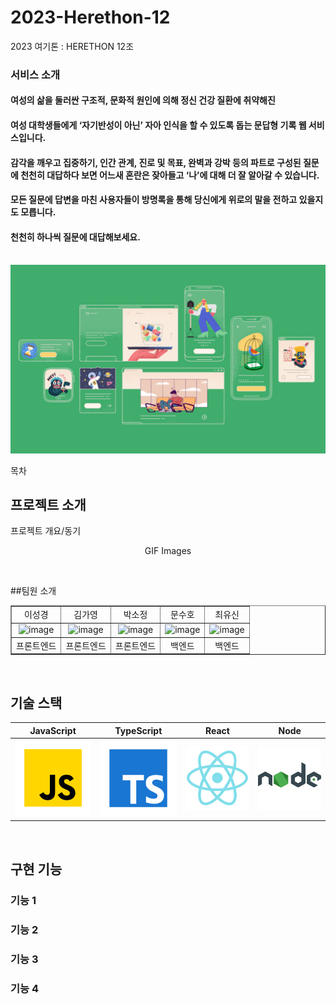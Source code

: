 # 2023-Herethon-12

2023 여기톤 : HERETHON 12조

### 서비스 소개

#### 여성의 삶을 둘러싼 구조적, 문화적 원인에 의해 정신 건강 질환에 취약해진

#### 여성 대학생들에게 ‘자기반성이 아닌’ 자아 인식을 할 수 있도록 돕는 문답형 기록 웹 서비스입니다.

#### 감각을 깨우고 집중하기, 인간 관계, 진로 및 목표, 완벽과 강박 등의 파트로 구성된 질문에 천천히 대답하다 보면 어느새 혼란은 잦아들고 ‘나’에 대해 더 잘 알아갈 수 있습니다.

#### 모든 질문에 답변을 마친 사용자들이 방명록을 통해 당신에게 위로의 말을 전하고 있을지도 모릅니다.

#### 천천히 하나씩 질문에 대답해보세요.

<p align="center">
  <br>
  <img src="./images/common/logo-sample.jpeg">
  <br>
</p>

목차

## 프로젝트 소개

<p align="justify">
프로젝트 개요/동기
</p>

<p align="center">
GIF Images
</p>

<br>

##팀원 소개

<table border="" cellspacing="0" cellpadding="0" width="100%">
  <tr width="100%">
  <td align="center">이성경</a></td>
  <td align="center">김가영</a></td>
  <td  align="center">박소정</a></td>
    <td  align="center">문수호</a></td>
    <td  align="center">최유신</a></td>
  </tr>
  <tr width="100%">
  <td  align="center"><img src="![이성경](https://github.com/2023-HERETHON/2023-Herethon-12/assets/126054466/0f4e8e55-ea3b-46dc-90eb-61666e4c2da3)
" alt="image" border="0" width = "90px"></a></td>
  <td  align="center"><img src="![김가영](https://github.com/2023-HERETHON/2023-Herethon-12/assets/126054466/62aba409-c7e8-42bf-8291-8515256f7a56)" alt="image" border="0" width = "90px"></a></td>
  <td  align="center"><img src="![박소정](https://github.com/2023-HERETHON/2023-Herethon-12/assets/126054466/0ca973e6-ec34-464c-857b-91b37a0dae1a)
" alt="image" border="0" width="90px"></a></td>
    <td  align="center"><img src="![문수호](https://github.com/2023-HERETHON/2023-Herethon-12/assets/126054466/fc57fd55-c811-41cf-a838-e00db121cf4b)
" alt="image" border="0" width="90px"></a></td>
  <td  align="center"><img src="![최유신](https://github.com/2023-HERETHON/2023-Herethon-12/assets/126054466/2f08d9c6-7f6b-4be3-a1a4-c615fbc5daf2)
" alt="image" border="0" width="90px"></a></td>
  </tr>
  <tr width="100%">
  <td  align="center">프론트엔드</td>
    <td  align="center">프론트엔드</td>
  <td  align="center">프론트엔드</td>
  <td  align="center">백엔드</td>
    <td  align="center">백엔드</td>
     </tr>
  </table>

<br>

## 기술 스택

| JavaScript | TypeScript |  React   |  Node   |
| :--------: | :--------: | :------: | :-----: |
|   ![js]    |   ![ts]    | ![react] | ![node] |

<br>

## 구현 기능

### 기능 1

### 기능 2

### 기능 3

### 기능 4

<br>

<!-- Stack Icon Refernces -->

[js]: /images/stack/javascript.svg
[ts]: /images/stack/typescript.svg
[react]: /images/stack/react.svg
[node]: /images/stack/node.svg
